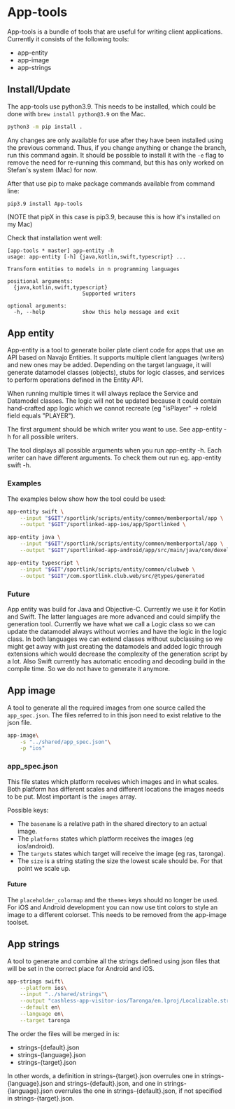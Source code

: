 # App-tools
App-tools is a bundle of tools that are useful for writing client applications. Currently it consists of the following tools:
- app-entity
- app-image
- app-strings

## Install/Update
The app-tools use python3.9. This needs to be installed, which could be done with `brew install python@3.9` on the Mac.

```bash
python3 -m pip install .
```
Any changes are only available for use after they have been installed using the previous command. Thus, if you change anything or change the branch, run this command again. It should be possible to install it with the `-e` flag to remove the need for re-running this command, but this has only worked on Stefan's system (Mac) for now.

After that use pip to make package commands available from command line:

```
pip3.9 install App-tools
```
(NOTE that pipX in this case is pip3.9, because this is how it's installed on my Mac)

Check that installation went well:
```
[app-tools * master] app-entity -h
usage: app-entity [-h] {java,kotlin,swift,typescript} ...

Transform entities to models in n programming languages

positional arguments:
  {java,kotlin,swift,typescript}
                        Supported writers

optional arguments:
  -h, --help            show this help message and exit
```

## App entity
App-entity is a tool to generate boiler plate client code for apps that use an API based on Navajo Entities. It supports multiple client languages (writers) and new ones may be added. Depending on the target language, it will generate datamodel classes (objects), stubs for logic classes, and services to perform operations defined in the Entity API.

When running multiple times it will always replace the Service and Datamodel classes. The logic will not be updated because it could contain hand-crafted app logic which we cannot recreate (eg "isPlayer" -> roleId field equals "PLAYER").

The first argument should be which writer you want to use. See app-entity -h for
all possible writers.

The tool displays all possible arguments when you run app-entity -h. Each
writer can have different arguments. To check them out run eg. app-entity swift -h.

### Examples
The examples below show how the tool could be used:

```bash 
app-entity swift \
    --input "$GIT"/sportlink/scripts/entity/common/memberportal/app \
    --output "$GIT"/sportlinked-app-ios/app/Sportlinked \
 ```

```bash 
app-entity java \
    --input "$GIT"/sportlink/scripts/entity/common/memberportal/app \
    --output "$GIT"/sportlinked-app-android/app/src/main/java/com/dexels/sportlinked
```

```bash 
app-entity typescript \
    --input "$GIT"/sportlink/scripts/entity/common/clubweb \
    --output "$GIT"/com.sportlink.club.web/src/@types/generated
```

### Future
App entity was build for Java and Objective-C. Currently we use it for Kotlin and Swift. The latter languages are more advanced and could simplify the generation tool. Currently we have what we call a Logic class so we can update the datamodel always without worries and have the logic in the logic class. 
In both languages we can extend classes without subclassing so we might get away with just creating the datamodels and added logic through extensions which would decrease the complexity of the generation script by a lot.
Also Swift currently has automatic encoding and decoding build in the compile time. So we do not have to generate it anymore.

## App image
A tool to generate all the required images from one source called the `app_spec.json`. The files referred to in this json need to exist relative to the json file.

```bash
app-image\
	-s "../shared/app_spec.json"\
	-p "ios"
```

### app_spec.json
This file states which platform receives which images and in what scales. Both platform has different scales and different locations the images needs to be put. Most important is the `images` array.

Possible keys:
* The `basename` is a relative path in the shared directory to an actual image.
* The `platforms` states which platform receives the images (eg ios/android).
* The `targets` states which target will receive the image (eg ras, taronga).
* The `size` is a string stating the size the lowest scale should be. For that point we scale up.

#### Future
The `placeholder_colormap` and the `themes` keys should no longer be used. For iOS and Android development you can now use tint colors to style an image to a different colorset. This needs to be removed from the app-image toolset.

## App strings
A tool to generate and combine all the strings defined using json files that will be set in the correct place for Android and iOS.

```bash
app-strings swift\
	--platform ios\
	--input "../shared/strings"\
	--output "cashless-app-visitor-ios/Taronga/en.lproj/Localizable.strings"\
	--default en\
	--language en\
	--target taronga
```

The order the files will be merged in is:
- strings-{default}.json
- strings-{language}.json
- strings-{target}.json

In other words, a definition in strings-{target}.json overrules one in strings-{language}.json and strings-{default}.json, and one in strings-{language}.json overrules the one in strings-{default}.json, if not specified in strings-{target}.json. 
